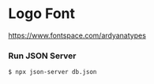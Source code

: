 # Logo Font

https://www.fontspace.com/ardyanatypes

### Run JSON Server

```sh
$ npx json-server db.json
```
